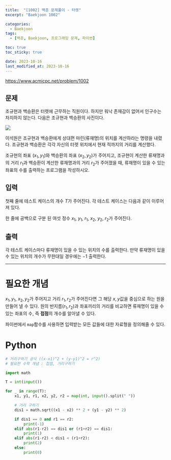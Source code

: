 ```yaml
---
title:  "[1002] 백준 문제풀이 - 터렛"
excerpt: "Baekjoon 1002"

categories:
  - Baekjoon
tags:
  - [백준, Baekjoon, 프로그래밍 문제, 파이썬]

toc: true
toc_sticky: true

date: 2023-10-16
last_modified_at: 2023-10-16
---
```


https://www.acmicpc.net/problem/1002

## 문제
조규현과 백승환은 터렛에 근무하는 직원이다. 하지만 워낙 존재감이 없어서 인구수는 차지하지 않는다. 다음은 조규현과 백승환의 사진이다.

![](https://www.acmicpc.net/upload/201003/dfcmhrjj_142c3w76qg8_b.jpg)

이석원은 조규현과 백승환에게 상대편 마린(류재명)의 위치를 계산하라는 명령을 내렸다. 조규현과 백승환은 각각 자신의 터렛 위치에서 현재 적까지의 거리를 계산했다.

조규현의 좌표 $(x_1, y_1)$와 백승환의 좌표 $(x_2, y_2)$가 주어지고, 조규현이 계산한 류재명과의 거리 $r_1$과 백승환이 계산한 류재명과의 거리 $r_2$가 주어졌을 때, 류재명이 있을 수 있는 좌표의 수를 출력하는 프로그램을 작성하시오.

## 입력
첫째 줄에 테스트 케이스의 개수 
$T$가 주어진다. 각 테스트 케이스는 다음과 같이 이루어져 있다.

한 줄에 공백으로 구분 된 여섯 정수 
$x_1$, $y_1$, $r_1$, $x_2$, $y_2$, $r_2$가 주어진다.

## 출력
각 테스트 케이스마다 류재명이 있을 수 있는 위치의 수를 출력한다. 만약 류재명이 있을 수 있는 위치의 개수가 무한대일 경우에는 $-1$ 출력한다.

-------------------------------------

# 필요한 개념
$x_1, y_1$, $x_2, y_2$가 주어지고 거리 $r_1, r_2$가 주어진다면 그 해당 $x, y$값을 중심으로 하는 원을 만들어 낼 수 있다. 원의 반지름($r_1, r_2$)과 좌표끼리의 거리를 비교하면 류재명이 있을 수 있는 좌표의 수, 즉 **접점**의 개수를 알아낼 수 있다.

파이썬에서 ``map``함수를 사용하면 입력받는 모든 값들에 대한 자료형을 정의해줄 수 있다.

# Python
```py
# 거리구하기 공식 ((x-x1)^2 + (y-y1)^2 = r^2)
# 필요한 수학 개념 : 접점, 거리구하기

import math

T = int(input())

for _ in range(T):
    x1, y1, r1, x2, y2, r2 = map(int, input().split(" "))

    # 거리 구하기
    dis1 = math.sqrt((x1 - x2) ** 2 + (y1 - y2) ** 2)

    if dis1 == 0 and r1 == r2:
        print(-1)
    elif abs(r1-r2) == dis1 or (r1+r2) == dis1:
        print(1)
    elif abs(r1-r2) < dis1 < (r1+r2):
        print(2)
    else:
        print(0)
```
